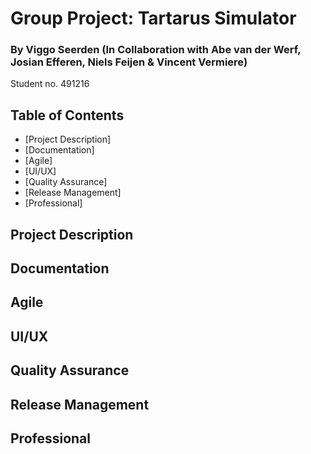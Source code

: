 # Group Project: Tartarus Simulator
### By Viggo Seerden (In Collaboration with Abe van der Werf, Josian Efferen, Niels Feijen & Vincent Vermiere)
Student no. 491216

## Table of Contents

- [Project Description]
- [Documentation]
- [Agile]
- [UI/UX]
- [Quality Assurance]
- [Release Management]
- [Professional]

## Project Description

## Documentation

## Agile

## UI/UX

## Quality Assurance

## Release Management

## Professional
